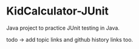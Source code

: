 # KidCalculator-JUnit
Java project to practice JUnit testing in Java.

todo -> add topic links and github history links too.
